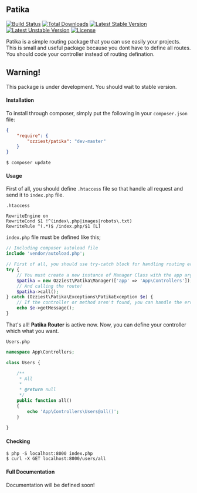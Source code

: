 ## Patika 

[![Build Status](https://travis-ci.org/ozziest/patika.svg)](https://travis-ci.org/ozziest/patika)
[![Total Downloads](https://poser.pugx.org/ozziest/patika/d/total.svg)](https://packagist.org/packages/ozziest/patika)
[![Latest Stable Version](https://poser.pugx.org/ozziest/patika/v/stable.svg)](https://packagist.org/packages/ozziest/patika)
[![Latest Unstable Version](https://poser.pugx.org/ozziest/patika/v/unstable.svg)](https://packagist.org/packages/ozziest/patika.org/packages/laravel/framework)
[![License](https://poser.pugx.org/ozziest/patika/license.svg)](https://packagist.org/packages/ozziest/patika)

Patika is a simple routing package that you can use easily your projects. This is small and useful package because you dont have to define all routes. You should code your controller instead of routing defination.

## Warning!

This package is under development. You should wait to stable version. 

#### Installation 

To install through composer, simply put the following in your `composer.json` file:

```json
{
    "require": {
        "ozziest/patika": "dev-master"
    }
}
```

```
$ composer update
```

#### Usage

First of all, you should define `.htaccess` file so that handle all request and send it to `index.php` file. 

`.htaccess`
```
RewriteEngine on
RewriteCond $1 !^(index\.php|images|robots\.txt)
RewriteRule ^(.*)$ /index.php/$1 [L]
```

`index.php` file must be defined like this;

```php 
// Including composer autoload file
include 'vendor/autoload.php';

// First of all, you should use try-catch block for handling routing errors
try {
    // You must create a new instance of Manager Class with the app argument.
    $patika = new Ozziest\Patika\Manager(['app' => 'App\Controllers']);
    // And calling the route!
    $patika->call();
} catch (Ozziest\Patika\Exceptions\PatikaException $e) {
    // If the controller or method aren't found, you can handle the error.
    echo $e->getMessage();
}
```

That's all! **Patika Router** is active now. Now, you can define your controller which what you want.


`Users.php`
```php
namespace App\Controllers;

class Users {

    /**
     * All
     *
     * @return null
     */
    public function all()
    {
        echo 'App\Controllers\Users@all()';
    }
    
}
```

#### Checking

```
$ php -S localhost:8000 index.php
$ curl -X GET localhost:8000/users/all 
```

#### Full Documentation

Documentation will be defined soon!